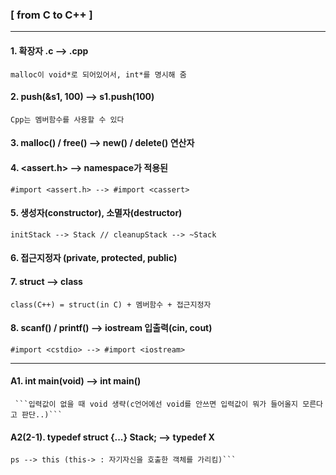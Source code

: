 ### [ from C to C++ ]
---
#### 1. 확장자 .c --> .cpp
   ```malloc이 void*로 되어있어서, int*를 명시해 줌 ```

#### 2. push(&s1, 100) --> s1.push(100)
   ```Cpp는 멤버함수를 사용할 수 있다```
  
#### 3. malloc() / free() --> new() / delete() 연산자

#### 4. <assert.h> --> namespace가 적용된 <cassert>
   ```#import <assert.h> --> #import <cassert>```

#### 5. 생성자(constructor), 소멸자(destructor)
   ```initStack --> Stack // cleanupStack --> ~Stack```

#### 6. 접근지정자 (private, protected, public)

#### 7. struct --> class
   ```class(C++) = struct(in C) + 멤버함수 + 접근지정자```

#### 8. scanf() / printf() --> iostream 입출력(cin, cout)
   ```#import <cstdio> --> #import <iostream>```

---
   
#### A1. int main(void) --> int main()
     ```입력값이 없을 때 void 생략(c언어에선 void를 안쓰면 입력값이 뭐가 들어올지 모른다고 판단..)```

#### A2(2-1). typedef struct {...} Stack; --> typedef X
   ```전역함수를 멤버함수로 struct안에 넣어줌
   ps --> this (this-> : 자기자신을 호출한 객체를 가리킴)```
